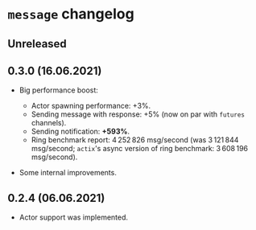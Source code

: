 # `message` changelog

## Unreleased

## 0.3.0 (16.06.2021)

- Big performance boost:
  - Actor spawning performance: +3%.
  - Sending message with response: +5% (now on par with `futures` channels).
  - Sending notification: **+593%**.
  - Ring benchmark report: 4 252 826 msg/second (was 3 121 844 msg/second; `actix`'s
    async version of ring benchmark: 3 608 196 msg/second).

- Some internal improvements.

## 0.2.4 (06.06.2021)

- Actor support was implemented.
